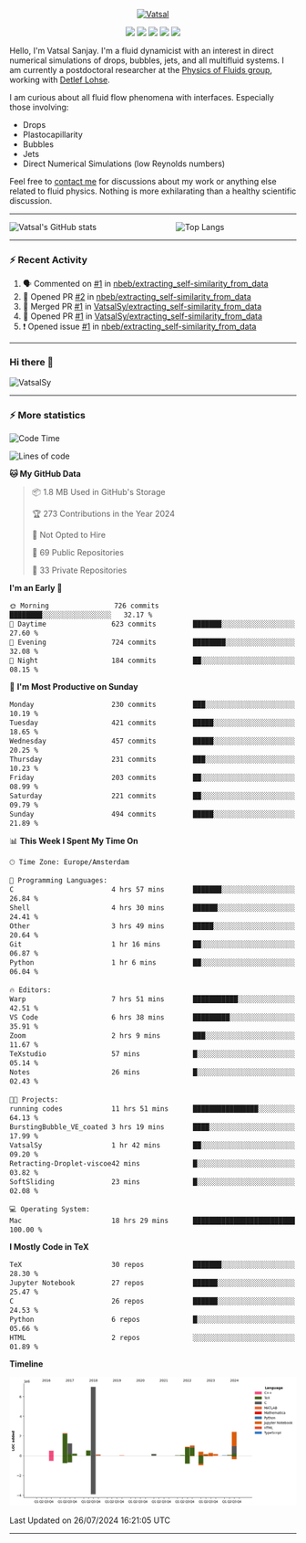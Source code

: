 <center>

[<img alt="Vatsal" width="200px" src="https://www.dropbox.com/s/dxyybgtblo8er6h/Logo_Vatsal_Vector.png?raw=1">](https://www.vatsalsanjay.com)

[<img src="https://img.shields.io/badge/googlescholar-4285F4?&style=for-the-badge&logo=googlescholar&logoColor=white">](https://scholar.google.com/citations?hl=en&user=67aQviYAAAAJ)
[<img src="https://img.shields.io/static/v1.svg?&style=for-the-badge&logo=ResearchGate&label=&message=ResearchGate&logoColor=white&color=green">](https://www.researchgate.net/profile/Vatsal-Sanjay-2)
[<img src="https://img.shields.io/badge/twitter-1DA1F2?&style=for-the-badge&logo=twitter&logoColor=white">](https://twitter.com/VatsalSanjay)
[<img src="https://img.shields.io/badge/linkedin-0A66C2?&style=for-the-badge&logo=linkedin">](https://www.linkedin.com/in/vatsalsanjay/)
[<img src="https://img.shields.io/badge/orcid-A6CE39?&style=for-the-badge&logo=orcid&logoColor=white">](https://orcid.org/0000-0002-4293-6099)

</center>

Hello, I'm Vatsal Sanjay. I'm a fluid dynamicist with an interest in direct numerical simulations of drops, bubbles, jets, and all multifluid systems. I am currently a postdoctoral researcher at the [Physics of Fluids group](https://pof.tnw.utwente.nl), working with [Detlef Lohse](https://en.wikipedia.org/wiki/Detlef_Lohse). 

I am curious about all fluid flow phenomena with interfaces. Especially those involving:

- Drops
- Plastocapillarity
- Bubbles
- Jets
- Direct Numerical Simulations (low Reynolds numbers)

Feel free to [contact me](mailto:contact@vatsalsanjay.com) for discussions about my work or anything else related to fluid physics. Nothing is more exhilarating than a healthy scientific discussion.

<!-- ![Vatsal's GitHub stats](https://github-readme-stats-xi-wine-74.vercel.app/api?username=VatsalSy&show_icons=true&theme=vision-friendly-dark)

![Top Langs](https://github-readme-stats-xi-wine-74.vercel.app/api/top-langs/?username=VatsalSy&layout=compact&theme=vision-friendly-dark) -->

---
<div style="display: flex; justify-content: space-between;">
    <img src="https://github-readme-stats-xi-wine-74.vercel.app/api?username=VatsalSy&show_icons=true&theme=vision-friendly-dark" alt="Vatsal's GitHub stats" style="width: 55%;">
    <img src="https://github-readme-stats-xi-wine-74.vercel.app/api/top-langs/?username=VatsalSy&layout=compact&theme=vision-friendly-dark" alt="Top Langs" style="width: 42%;">
</div>

---

### :zap: Recent Activity

<!--START_SECTION:activity-->
1. 🗣 Commented on [#1](https://github.com/nbeb/extracting_self-similarity_from_data/issues/1#issuecomment-2252093691) in [nbeb/extracting_self-similarity_from_data](https://github.com/nbeb/extracting_self-similarity_from_data)
2. 💪 Opened PR [#2](https://github.com/nbeb/extracting_self-similarity_from_data/pull/2) in [nbeb/extracting_self-similarity_from_data](https://github.com/nbeb/extracting_self-similarity_from_data)
3. 🎉 Merged PR [#1](https://github.com/VatsalSy/extracting_self-similarity_from_data/pull/1) in [VatsalSy/extracting_self-similarity_from_data](https://github.com/VatsalSy/extracting_self-similarity_from_data)
4. 💪 Opened PR [#1](https://github.com/VatsalSy/extracting_self-similarity_from_data/pull/1) in [VatsalSy/extracting_self-similarity_from_data](https://github.com/VatsalSy/extracting_self-similarity_from_data)
5. ❗ Opened issue [#1](https://github.com/nbeb/extracting_self-similarity_from_data/issues/1) in [nbeb/extracting_self-similarity_from_data](https://github.com/nbeb/extracting_self-similarity_from_data)
<!--END_SECTION:activity-->
---

### Hi there 👋
<p align="left"> <img src="https://komarev.com/ghpvc/?username=VatsalSy&label=Profile%20views&color=orange&style=for-the-badge" alt="VatsalSy" /> </p>

---
### :zap: More statistics

<!--START_SECTION:waka-->
![Code Time](http://img.shields.io/badge/Code%20Time-20%20hrs%2059%20mins-blue)

![Lines of code](https://img.shields.io/badge/From%20Hello%20World%20I%27ve%20Written-17.7%20million%20lines%20of%20code-blue)

**🐱 My GitHub Data** 

> 📦 1.8 MB Used in GitHub's Storage 
 > 
> 🏆 273 Contributions in the Year 2024
 > 
> 🚫 Not Opted to Hire
 > 
> 📜 69 Public Repositories 
 > 
> 🔑 33 Private Repositories 
 > 
**I'm an Early 🐤** 

```text
🌞 Morning                726 commits         ████████░░░░░░░░░░░░░░░░░   32.17 % 
🌆 Daytime                623 commits         ███████░░░░░░░░░░░░░░░░░░   27.60 % 
🌃 Evening                724 commits         ████████░░░░░░░░░░░░░░░░░   32.08 % 
🌙 Night                  184 commits         ██░░░░░░░░░░░░░░░░░░░░░░░   08.15 % 
```
📅 **I'm Most Productive on Sunday** 

```text
Monday                   230 commits         ███░░░░░░░░░░░░░░░░░░░░░░   10.19 % 
Tuesday                  421 commits         █████░░░░░░░░░░░░░░░░░░░░   18.65 % 
Wednesday                457 commits         █████░░░░░░░░░░░░░░░░░░░░   20.25 % 
Thursday                 231 commits         ███░░░░░░░░░░░░░░░░░░░░░░   10.23 % 
Friday                   203 commits         ██░░░░░░░░░░░░░░░░░░░░░░░   08.99 % 
Saturday                 221 commits         ██░░░░░░░░░░░░░░░░░░░░░░░   09.79 % 
Sunday                   494 commits         █████░░░░░░░░░░░░░░░░░░░░   21.89 % 
```


📊 **This Week I Spent My Time On** 

```text
🕑︎ Time Zone: Europe/Amsterdam

💬 Programming Languages: 
C                        4 hrs 57 mins       ███████░░░░░░░░░░░░░░░░░░   26.84 % 
Shell                    4 hrs 30 mins       ██████░░░░░░░░░░░░░░░░░░░   24.41 % 
Other                    3 hrs 49 mins       █████░░░░░░░░░░░░░░░░░░░░   20.64 % 
Git                      1 hr 16 mins        ██░░░░░░░░░░░░░░░░░░░░░░░   06.87 % 
Python                   1 hr 6 mins         ██░░░░░░░░░░░░░░░░░░░░░░░   06.04 % 

🔥 Editors: 
Warp                     7 hrs 51 mins       ███████████░░░░░░░░░░░░░░   42.51 % 
VS Code                  6 hrs 38 mins       █████████░░░░░░░░░░░░░░░░   35.91 % 
Zoom                     2 hrs 9 mins        ███░░░░░░░░░░░░░░░░░░░░░░   11.67 % 
TeXstudio                57 mins             █░░░░░░░░░░░░░░░░░░░░░░░░   05.14 % 
Notes                    26 mins             █░░░░░░░░░░░░░░░░░░░░░░░░   02.43 % 

🐱‍💻 Projects: 
running codes            11 hrs 51 mins      ████████████████░░░░░░░░░   64.13 % 
BurstingBubble_VE_coated 3 hrs 19 mins       ████░░░░░░░░░░░░░░░░░░░░░   17.99 % 
VatsalSy                 1 hr 42 mins        ██░░░░░░░░░░░░░░░░░░░░░░░   09.20 % 
Retracting-Droplet-viscoe42 mins             █░░░░░░░░░░░░░░░░░░░░░░░░   03.82 % 
SoftSliding              23 mins             █░░░░░░░░░░░░░░░░░░░░░░░░   02.08 % 

💻 Operating System: 
Mac                      18 hrs 29 mins      █████████████████████████   100.00 % 
```

**I Mostly Code in TeX** 

```text
TeX                      30 repos            ███████░░░░░░░░░░░░░░░░░░   28.30 % 
Jupyter Notebook         27 repos            ██████░░░░░░░░░░░░░░░░░░░   25.47 % 
C                        26 repos            ██████░░░░░░░░░░░░░░░░░░░   24.53 % 
Python                   6 repos             █░░░░░░░░░░░░░░░░░░░░░░░░   05.66 % 
HTML                     2 repos             ░░░░░░░░░░░░░░░░░░░░░░░░░   01.89 % 
```



**Timeline**

![Lines of Code chart](https://raw.githubusercontent.com/VatsalSy/VatsalSy/main/assets/bar_graph.png)


 Last Updated on 26/07/2024 16:21:05 UTC
<!--END_SECTION:waka-->
---
